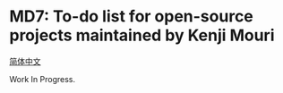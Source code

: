 ﻿# MD7: To-do list for open-source projects maintained by Kenji Mouri

[简体中文](ReadMe.zh-CN.md)

Work In Progress.
